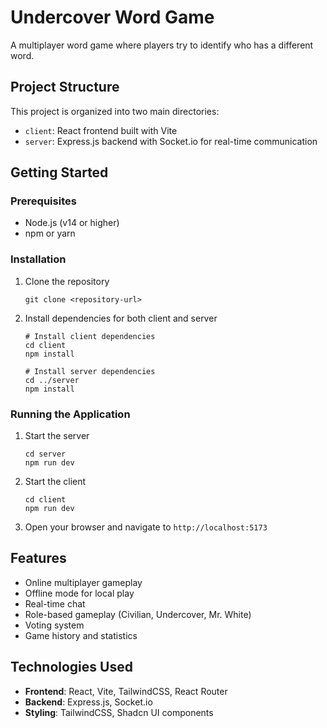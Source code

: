 # Undercover Word Game

A multiplayer word game where players try to identify who has a different word.

## Project Structure

This project is organized into two main directories:

- `client`: React frontend built with Vite
- `server`: Express.js backend with Socket.io for real-time communication

## Getting Started

### Prerequisites

- Node.js (v14 or higher)
- npm or yarn

### Installation

1. Clone the repository
   ```
   git clone <repository-url>
   ```

2. Install dependencies for both client and server

   ```
   # Install client dependencies
   cd client
   npm install

   # Install server dependencies
   cd ../server
   npm install
   ```

### Running the Application

1. Start the server
   ```
   cd server
   npm run dev
   ```

2. Start the client
   ```
   cd client
   npm run dev
   ```

3. Open your browser and navigate to `http://localhost:5173`

## Features

- Online multiplayer gameplay
- Offline mode for local play
- Real-time chat
- Role-based gameplay (Civilian, Undercover, Mr. White)
- Voting system
- Game history and statistics

## Technologies Used

- **Frontend**: React, Vite, TailwindCSS, React Router
- **Backend**: Express.js, Socket.io
- **Styling**: TailwindCSS, Shadcn UI components 